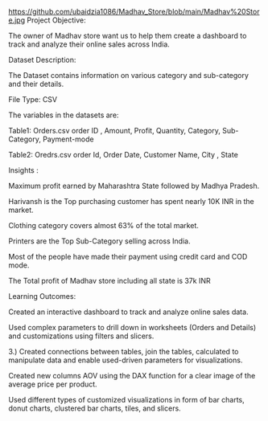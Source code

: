 https://github.com/ubaidzia1086/Madhav_Store/blob/main/Madhav%20Store.jpg
Project Objective:

The owner of Madhav store want us to help them create a dashboard to track and analyze their online sales across India.

Dataset Description:

The Dataset contains information on various category and sub-category and their details.

File Type: CSV

The variables in the datasets are:

Table1: Orders.csv order ID , Amount, Profit, Quantity, Category, Sub-Category, Payment-mode

Table2: Oredrs.csv order Id, Order Date, Customer Name, City , State

Insights :

Maximum profit earned by Maharashtra State followed by Madhya Pradesh.

Harivansh is the Top purchasing customer has spent nearly 10K INR in the market.

Clothing category covers almost 63% of the total market.

Printers are the Top Sub-Category selling across India.

Most of the people have made their payment using credit card and COD mode.

The Total profit of Madhav store including all state is 37k INR

Learning Outcomes:

Created an interactive dashboard to track and analyze online sales data.

Used complex parameters to drill down in worksheets (Orders and Details) and customizations using filters and slicers.

3.) Created connections between tables, join the tables, calculated to manipulate data and enable used-driven parameters for visualizations.

Created new columns AOV using the DAX function for a clear image of the average price per product.

Used different types of customized visualizations in form of bar charts, donut charts, clustered bar charts, tiles, and slicers.

